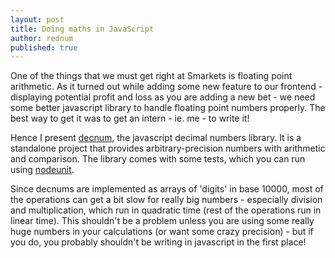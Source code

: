 ```yaml
---
layout: post
title: Doing maths in JavaScript
author: rednum
published: true
---
```


One of the things that we must get right at Smarkets is floating point arithmetic. As it turned out while adding some new feature to our frontend - displaying potential profit and loss as you are adding a new bet - we need some better javascript library to handle floating point numbers properly. The best way to get it was to get an intern - ie. me - to write it!

Hence I present [decnum], the javascript decimal numbers library. It is a standalone project that provides arbitrary-precision numbers with arithmetic and comparison. The library comes with some tests, which you can run using [nodeunit].

Since decnums are implemented as arrays of 'digits' in base 10000, most of the operations can get a bit slow for really big numbers - especially division and multiplication, which run in quadratic time (rest of the operations run in linear time). This shouldn't be a problem unless you are using some really huge numbers in your calculations (or want some crazy precision) - but if you do, you probably shouldn't be writing in javascript in the first place!


[nodeunit]: https://github.com/caolan/nodeunit
[decnum]: https://github.com/smarkets/decnum
